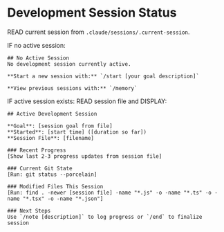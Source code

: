 # Development Session Status

READ current session from `.claude/sessions/.current-session`.

IF no active session:
```
## No Active Session
No development session currently active.

**Start a new session with:** `/start [your goal description]`

**View previous sessions with:** `/memory`
```

IF active session exists:
READ session file and DISPLAY:
```
## Active Development Session

**Goal**: [session goal from file]
**Started**: [start time] ([duration so far])
**Session File**: [filename]

### Recent Progress
[Show last 2-3 progress updates from session file]

### Current Git State
[Run: git status --porcelain]

### Modified Files This Session
[Run: find . -newer [session file] -name "*.js" -o -name "*.ts" -o -name "*.tsx" -o -name "*.json"]

### Next Steps
Use `/note [description]` to log progress or `/end` to finalize session
```
